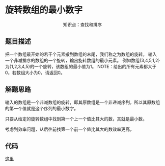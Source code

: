 # 旋转数组的最小数字

<center>知识点：查找和排序</center>

## 题目描述
把一个数组最开始的若干个元素搬到数组的末尾，我们称之为数组的旋转。 输入一个非减排序的数组的一个旋转，输出旋转数组的最小元素。 例如数组{3,4,5,1,2}为{1,2,3,4,5}的一个旋转，该数组的最小值为1。 NOTE：给出的所有元素都大于0，若数组大小为0，请返回0。


## 解题思路

输入的数组是一个非减数组的旋转，即其原数组是一个非递减序列，所以其原数组的第一个值就是这个序列的最小数字。

只要从给定的旋转数组中找到第一个上一个值比其大的数，其就是最小数。

考虑到效率问题，从后往前找第一个前一个值比其大的数效率更高。

## 代码

[这里](../Code/6.py)
